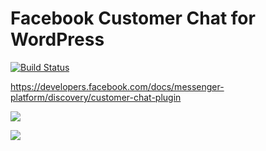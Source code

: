 # Facebook Customer Chat for WordPress

[![Build Status](https://travis-ci.org/tarosky/customer-chat-for-fb-messenger.svg?branch=master)](https://travis-ci.org/tarosky/customer-chat-for-fb-messenger)

https://developers.facebook.com/docs/messenger-platform/discovery/customer-chat-plugin

![](https://www.evernote.com/l/ABVlDDslez9KFLDJK4juJQkSku9yCo88k1oB/image.png)

![](https://www.evernote.com/l/ABXAg3KA7WdEs6QtOdi96vC7u0ghxY7m1jAB/image.png)
